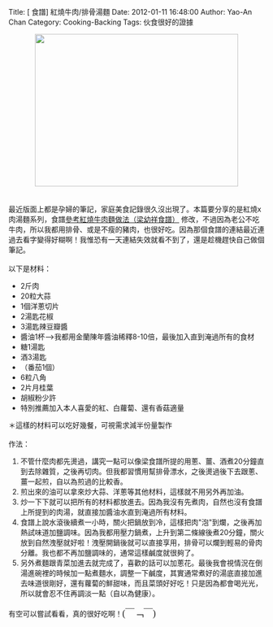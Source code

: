 Title: [ 食譜] 紅燒牛肉/排骨湯麵
Date: 2012-01-11 16:48:00
Author: Yao-An Chan
Category: Cooking-Backing
Tags: 伙食很好的證據


<div class='post'>
<center><a href="https://picasaweb.google.com/lh/photo/aOoRjYCdWerQifIakqxPlNMTjNZETYmyPJy0liipFm0?feat=embedwebsite"><img height="300" src="https://lh5.googleusercontent.com/-Sii1qMQt1l4/TwDI-1XB7BI/AAAAAAAAMWo/pWr7Wm8kHFY/s400/P1030955-1.jpg" width="400" /></a></center><br /><br />最近版面上都是孕婦的筆記，家庭美食記錄很久沒出現了。本篇要分享的是紅燒x肉湯麵系列，食譜<a href="http://www.scribd.com/doc/22164582/%E7%B4%85%E7%87%92%E7%89%9B%E8%82%89%E9%BA%B5%E5%81%9A%E6%B3%95-%E6%A2%81%E5%B9%BC%E7%A5%A5%E9%A3%9F%E8%AD%9C">參考紅燒牛肉麵做法（梁幼祥食譜）</a>&nbsp;修改，不過因為老公不吃牛肉，所以我都用排骨、或是不瘦的豬肉，也很好吃。因為那個食譜的連結最近連過去看字變得好糊啊！我惟恐有一天連結失效就看不到了，還是趁機趕快自己做個筆記。<br /><br />以下是材料：<br /><ul><li>2斤肉</li><li>20粒大蒜</li><li>1個洋蔥切片</li><li>2湯匙花椒</li><li>3湯匙辣豆瓣醬</li><li>醬油1杯--&gt;我都用金蘭陳年醬油稀釋8-10倍，最後加入直到淹過所有的食材</li><li>糖1湯匙</li><li>酒3湯匙</li><li>（番茄1個）</li><li>6粒八角</li><li>2片月桂葉</li><li>胡椒粉少許</li><li>特別推薦加入本人喜愛的紅、白蘿蔔、還有香菇適量</li></ul>＊這樣的材料可以吃好幾餐，可視需求減半份量製作<br /><br />作法：<br /><ol><li>不管什麼肉都先燙過，講究一點可以像梁食譜所提的用蔥、薑、酒煮20分鐘直到去除雜質，之後再切肉。但我都習慣用幫排骨漂水，之後燙過後下去跟蔥、薑一起煎，自以為煎過的比較香。</li><li>煎出來的油可以拿來炒大蒜、洋蔥等其他材料，這樣就不用另外再加油。</li><li>炒一下下就可以把所有的材料都放進去。因為我沒有先煮肉，自然也沒有食譜上所提到的肉湯，就直接加醬油水直到淹過所有材料。</li><li>食譜上說水滾後續煮一小時，關火把鍋放到冷，這樣把肉"泡"到爛，之後再加熱試味道加鹽調味。因為我都用壓力鍋煮，上升到第二條線後煮20分鐘，關火放到自然洩壓就好啦！洩壓開鍋後就可以直接享用，排骨可以爛到輕易的骨肉分離。我也都不再加鹽調味的，通常這樣鹹度就很夠了。</li><li>另外煮麵跟青菜加進去就完成了，喜歡的話可以加蔥花。最後我會視情況在倒湯進碗裡的時候加一點煮麵水，調整一下鹹度，其實通常煮好的湯底直接加進去味道很剛好，還有蘿蔔的鮮甜味，而且菜頭好好吃！只是因為都會喝光光，所以就會忍不住再調淡一點（自以為健康）。<span class="Apple-style-span" style="font-family: MarkerFelt-Thin; font-size: 18px;">&nbsp;</span></li></ol>有空可以嘗試看看，真的很好吃啊！<span class="Apple-style-span" style="font-family: MarkerFelt-Thin; font-size: 18px;">(￣﹁￣)</span></div>
